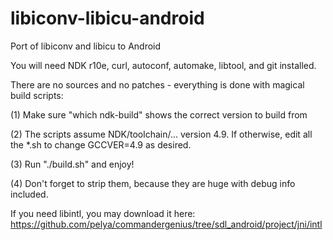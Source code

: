 libiconv-libicu-android
=======================

Port of libiconv and libicu to Android

You will need NDK r10e, curl, autoconf, automake, libtool, and git installed.

There are no sources and no patches - everything is done with magical build scripts:

(1) Make sure "which ndk-build" shows the correct version to build from

(2) The scripts assume NDK/toolchain/... version 4.9. If otherwise, edit all the *.sh to
    change GCCVER=4.9 as desired.

(3) Run "./build.sh" and enjoy!

(4) Don't forget to strip them, because they are huge with debug info included.

If you need libintl, you may download it here:
https://github.com/pelya/commandergenius/tree/sdl_android/project/jni/intl
